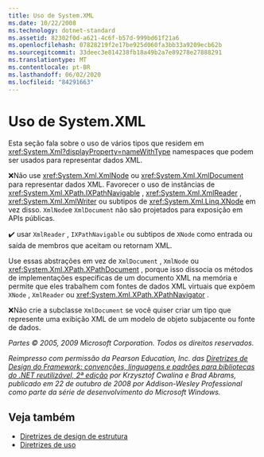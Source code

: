 ```yaml
---
title: Uso de System.XML
ms.date: 10/22/2008
ms.technology: dotnet-standard
ms.assetid: 82302f0d-a621-4c6f-b57d-999bd61f21a6
ms.openlocfilehash: 07828219f2e17be925d060fa3bb33a9209ecb62b
ms.sourcegitcommit: 33deec3e814238fb18a49b2a7e89278e27888291
ms.translationtype: MT
ms.contentlocale: pt-BR
ms.lasthandoff: 06/02/2020
ms.locfileid: "84291663"
---
```

# <a name="systemxml-usage"></a>Uso de System.XML
Esta seção fala sobre o uso de vários tipos que residem em <xref:System.Xml?displayProperty=nameWithType> namespaces que podem ser usados para representar dados XML.

 ❌Não use <xref:System.Xml.XmlNode> ou <xref:System.Xml.XmlDocument> para representar dados XML. Favorecer o uso de instâncias de <xref:System.Xml.XPath.IXPathNavigable> , <xref:System.Xml.XmlReader> , <xref:System.Xml.XmlWriter> ou subtipos de <xref:System.Xml.Linq.XNode> em vez disso. `XmlNode`e `XmlDocument` não são projetados para exposição em APIs públicas.

 ✔️ usar `XmlReader` , `IXPathNavigable` ou subtipos de `XNode` como entrada ou saída de membros que aceitam ou retornam XML.

 Use essas abstrações em vez de `XmlDocument` , `XmlNode` ou <xref:System.Xml.XPath.XPathDocument> , porque isso dissocia os métodos de implementações específicas de um documento XML na memória e permite que eles trabalhem com fontes de dados XML virtuais que expõem `XNode` , `XmlReader` ou <xref:System.Xml.XPath.XPathNavigator> .

 ❌Não crie a subclasse `XmlDocument` se você quiser criar um tipo que represente uma exibição XML de um modelo de objeto subjacente ou fonte de dados.

 *Partes © 2005, 2009 Microsoft Corporation. Todos os direitos reservados.*

 *Reimpresso com permissão da Pearson Education, Inc. das [Diretrizes de Design do Framework: convenções, linguagens e padrões para bibliotecas do .NET reutilizável, 2ª edição](https://www.informit.com/store/framework-design-guidelines-conventions-idioms-and-9780321545619) por Krzysztof Cwalina e Brad Abrams, publicado em 22 de outubro de 2008 por Addison-Wesley Professional como parte da série de desenvolvimento do Microsoft Windows.*

## <a name="see-also"></a>Veja também

- [Diretrizes de design de estrutura](index.md)
- [Diretrizes de uso](usage-guidelines.md)
